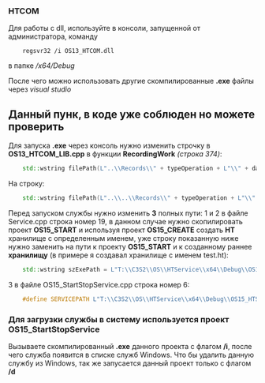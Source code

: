 ### HTCOM
Для работы с dll, используйте в консоли, запущенной от администратора, команду
```
 	regsvr32 /i OS13_HTCOM.dll
```
в папке _/x64/Debug_

После чего можно использовать другие скомпилированные **.exe** файлы через _visual studio_

## Данный пунк, в коде уже соблюден но можете проверить
Для запуска **.exe** через консоль нужно изменить строчку в **OS13_HTCOM_LIB.cpp** в функции **RecordingWork** *(строка 374)*: 
```C++
	std::wstring filePath(L"..\\Records\\" + typeOperation + L"\\" + date);
```
На строку:
```C++
	std::wstring filePath(L"..\\..\\Records\\" + typeOperation + L"\\" + date);
```

Перед запуском службы нужно изменить **3** полных пути:
1 и 2 в файле Service.cpp строка номер 19, в данном случае нужно скопилировать проект **OS15_START** и используя проект **OS15_CREATE** создать **HT** хранилище с определенным именем, уже строку показанную ниже нужно заменить на пути к проекту **OS15_START** и к созданному раннее **хранилищу** (в примере я создавал хранилище с именем test.ht):
```C++
	std::wstring szExePath = L"T:\\C3S2\\OS\\HTService\\x64\\Debug\\OS15_START.exe T:\\C3S2\\OS\\HTService\\HT\\test.ht";
```
3 в файле OS15_StartStopService.cpp строка номер 6:
```C++
	#define SERVICEPATH L"T:\\C3S2\\OS\\HTService\\x64\\Debug\\OS15_HTService.exe"
```

### Для загрузки службы в систему используется проект OS15_StartStopService
Вызываете скомпилированный **.exe** данного проекта с флагом **/i**, после чего служба появится в списке служб Windows.
Что бы удалить данную службу из Windows, так же запусается данный проект только с флагом **/d**
